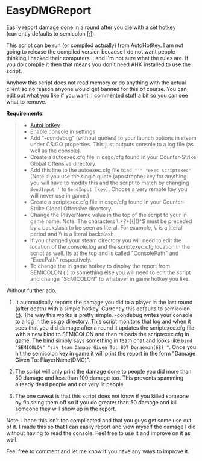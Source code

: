 EasyDMGReport
============

Easily report damage done in a round after you die with a set hotkey (currently defaults to semicolon [;]).

This script can be run (or compiled actually) from AutoHotKey. I am not going to release the compiled version because I do not want people thinking I hacked their computers... and I'm not sure what the rules are. If you do compile it then that means you don't need AHK installed to use the script. 

Anyhow this script does not read memory or do anything with the actual client so no reason anyone would get banned for this of course. You can edit out what you like if you want. I commented stuff a bit so you can see what to remove. 

**Requirements:**
>* [AutoHotKey](http://www.autohotkey.com/)
>* Enable console in settings
>* Add "-condebug" (without quotes) to your launch options in steam under CS:GO properties. This just outputs console to a log file (as well as the console).
>* Create a autoexec.cfg file in csgo/cfg found in your Counter-Strike Global Offensive directory.
>* Add this line to the autoexec.cfg file ```bind "'" "exec scriptexec"``` (Note if you use the single quote (apostrophe) key for anything you will have to modify this and the script to match by changing ```SendInput '``` to ```SendInput [key]```. Choose a very remote key you will never use in game.)
>* Create a scriptexec.cfg file in csgo/cfg found in your Counter-Strike Global Offensive directory.
>* Change the PlayerName value in the top of the script to your in game name. Note: The characters \\.*?+[{|()^$ must be preceded by a backslash to be seen as literal. For example, \\. is a literal period and \\\ is a literal backslash.
>* If you changed your steam directory you will need to edit the location of the console.log and the scriptexec.cfg location in the script as well. Its at the top and is called "ConsolePath" and "ExecPath" respectively.
>* To change the in game hotkey to display the report from SEMICOLON (;) to something else you will need to edit the script and change "SEMICOLON" to whatever in game hotkey you like.

Without further ado. 

1. It automatically reports the damage you did to a player in the last round (after death) with a simple hotkey. Currently this defaults to semicolon (;). The way this works is pretty simple. -condebug writes your console to a log in the cs:go directory. This script monitors that log and when it sees that you did damage after a round it updates the scriptexec.cfg file with a new bind to SEMICOLON and then reloads the scriptexec.cfg in game. The bind simply says something in team chat and looks like ```bind "SEMICOLON" "say_team Damage Given To: BOT Doraemon(68) "```. Once you hit the semicolon key in game it will print the report in the form "Damage Given To: PlayerName(DMG)".

2. The script will only print the damage done to people you did more than 50 damage and less than 100 damage too. This prevents spamming already dead people and not very lit people.

3. The one caveat is that this script does not know if you killed someone by finishing them off so if you do greater than 50 damage and kill someone they will show up in the report.

Note:
I hope this isn't too complicated and that you guys get some use out of it. I made this so that I can easily report and view myself the damage I did without having to read the console. Feel free to use it and improve on it as well.

Feel free to comment and let me know if you have any ways to improve it.